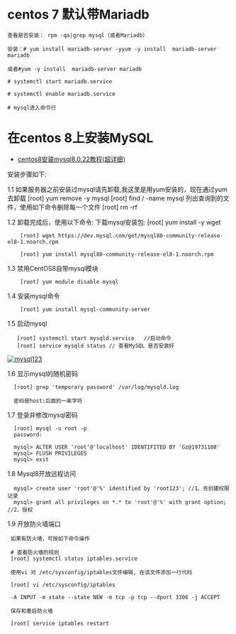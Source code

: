 

# centos 7  默认带Mariadb

    查看是否安装： rpm -qa|grep mysql（或者Mariadb）

    安装：# yum install mariadb-server -yyum -y install  mariadb-server mariadb

    或者#yum -y install  mariadb-server mariadb

    # systemctl start mariadb.service

    # systemctl enable mariadb.service

    # mysql进入命令行

# 在centos 8上安装MySQL

* [centos8安装mysql8.0.22教程(超详细)](https://blog.csdn.net/qq_39150374/article/details/112471108)

安装步骤如下:

  1.1 如果服务器之前安装过mysql请先卸载,我这里是用yum安装的，现在通过yum去卸载
        [root] yum remove -y mysql
        [root] find / -name mysql
        列出查询到的文件，使用如下命令删除每一个文件
        [root] rm -rf 

  1.2 卸载完成后，使用以下命令:
      下载mysql安装包:
        [root] yum install -y wget

        [root] wget https://dev.mysql.com/get/mysql80-community-release-el8-1.noarch.rpm

        [root] yum install mysql80-community-release-el8-1.noarch.rpm
 
  1.3 禁用CentOS8自带mysql模块
  
        [root] yum module disable mysql 
        
  1.4 安装mysql命令       
  
        [root] yum install mysql-community-server
        
  1.5 启动mysql
  
       [root] systemctl start mysqld.service   //启动命令
       [root] service mysqld status // 查看MySQL 是否安装好

<a href="https://ibb.co/Fz6sYcs"><img src="https://i.ibb.co/JHnxp8x/mysql123.png" alt="mysql123" border="0"></a>

  1.6 显示mysql的随机密码
  
      [root] grep 'temporary password' /var/log/mysqld.log
      
      密码是host:后面的一串字符
      
  1.7  登录并修改mysql密码
  
      [root] mysql -u root -p 
      password:
      
      mysql> ALTER USER 'root'@'localhost' IDENTIFITED BY 'Gz@19731108'    
      mysql> FLUSH PRIVILEGES
      mysql> exit

 1.8 Mysql8开放远程访问
 
      mysql> create user 'root'@'%' identified by 'root123'; //1、先创建权限记录
      mysql> grant all privileges on *.* to 'root'@'%' with grant option; //2、授权
 
 1.9 开放防火墙端口      
 
     如果有防火墙，可按如下命令操作
     
     # 查看防火墙的规则
     [root] systemctl status iptables.service
     
     使用vi 对 /etc/sysconfig/iptables文件编辑, 在该文件添加一行代码
     
     [root] vi /etc/sysconfig/iptables
     
     -A INPUT -m state --state NEW -m tcp -p tcp --dport 3306 -j ACCEPT
     
     保存和重启防火墙
     
     [root] service iptables restart
     
     
     
